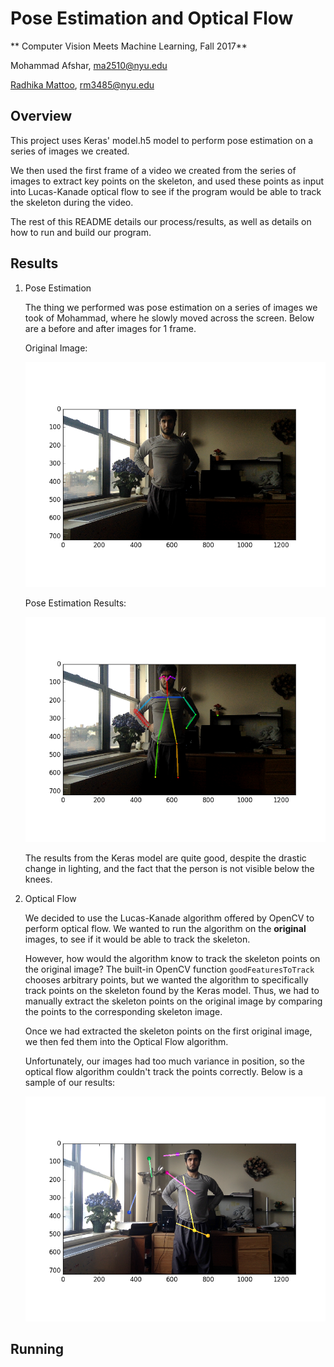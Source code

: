 # Pose Estimation and Optical Flow
** Computer Vision Meets Machine Learning, Fall 2017**

Mohammad Afshar, ma2510@nyu.edu

[Radhika Mattoo](https://github.com/radhikamattoo), rm3485@nyu.edu

## Overview

This project uses Keras' model.h5 model to perform pose estimation on a series of images we created.

We then used the first frame of a video we created from the series of images to extract key points on the skeleton, and used these points as input into Lucas-Kanade optical flow to see if the program would be able to track the skeleton during the video.

The rest of this README details our process/results, as well as details on how to run and build our program.

## Results

1. Pose Estimation

    The thing we performed was pose estimation on a series of images we took of Mohammad, where he slowly moved across the screen. Below are a before and after images for 1 frame.

    Original Image:

    ![Original](./data_archive/init_data/figure_1_reg.png)

    Pose Estimation Results:

    ![Skeleton](./data_archive/pose_results/figure_1_skeleton.png)

    The results from the Keras model are quite good, despite the drastic change in lighting, and the fact that the person is not visible below the knees.

2. Optical Flow

    We decided to use the Lucas-Kanade algorithm offered by OpenCV to perform optical flow. We wanted to run the algorithm on the **original** images, to see if it would be able to track the skeleton.

    However, how would the algorithm know to track the skeleton points on the original image? The built-in OpenCV function `goodFeaturesToTrack` chooses arbitrary points, but we wanted the algorithm to specifically track points on the skeleton found by the Keras model. Thus, we had to manually extract the skeleton points on the original image by comparing the points to the corresponding skeleton image.

    Once we had extracted the skeleton points on the first original image, we then fed them into the Optical Flow algorithm.

    Unfortunately, our images had too much variance in position, so the optical flow algorithm couldn't track the points correctly. Below is a sample of our results: 

    ![Wrong Result](./data_archive/op_flow_results/1.png)



## Running
